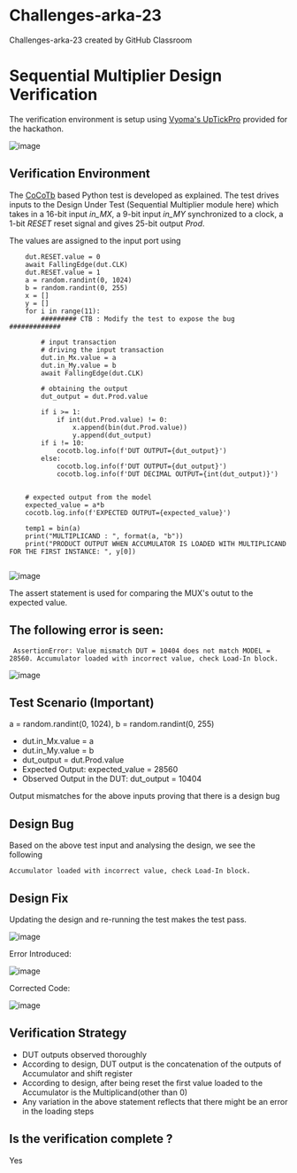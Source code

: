 
# Challenges-arka-23
Challenges-arka-23 created by GitHub Classroom
# Sequential Multiplier Design Verification

The verification environment is setup using [Vyoma's UpTickPro](https://vyomasystems.com) provided for the hackathon.

![image](https://user-images.githubusercontent.com/70422874/181436442-6e03e67f-4287-46d9-8114-0a6016856c60.png)

## Verification Environment

The [CoCoTb](https://www.cocotb.org/) based Python test is developed as explained. The test drives inputs to the Design Under Test (Sequential Multiplier module here) which takes in a 16-bit input *in_MX*, a 9-bit input *in_MY*  synchronized to a clock, a 1-bit *RESET* reset signal and gives 25-bit output *Prod*.

The values are assigned to the input port using 
```
    dut.RESET.value = 0
    await FallingEdge(dut.CLK)  
    dut.RESET.value = 1    
    a = random.randint(0, 1024)
    b = random.randint(0, 255)
    x = []
    y = []
    for i in range(11):  
        ######### CTB : Modify the test to expose the bug #############

        # input transaction       
        # driving the input transaction
        dut.in_Mx.value = a
        dut.in_My.value = b           
        await FallingEdge(dut.CLK) 

        # obtaining the output
        dut_output = dut.Prod.value        
       
        if i >= 1:
            if int(dut.Prod.value) != 0:
                x.append(bin(dut.Prod.value))
                y.append(dut_output)
        if i != 10:        
            cocotb.log.info(f'DUT OUTPUT={dut_output}')
        else:
            cocotb.log.info(f'DUT OUTPUT={dut_output}')
            cocotb.log.info(f'DUT DECIMAL OUTPUT={int(dut_output)}')

    
    # expected output from the model
    expected_value = a*b    
    cocotb.log.info(f'EXPECTED OUTPUT={expected_value}')

    temp1 = bin(a)   
    print("MULTIPLICAND : ", format(a, "b"))
    print("PRODUCT OUTPUT WHEN ACCUMULATOR IS LOADED WITH MULTIPLICAND FOR THE FIRST INSTANCE: ", y[0])
    
```

![image](https://user-images.githubusercontent.com/70422874/180946156-2e829f7e-5399-4bc6-a036-a8ccef9d14dd.png)

The assert statement is used for comparing the MUX's outut to the expected value.

## The following error is seen:
```
 AssertionError: Value mismatch DUT = 10404 does not match MODEL = 28560. Accumulator loaded with incorrect value, check Load-In block.
 ```
![image](https://user-images.githubusercontent.com/70422874/181436776-0d62b956-6ed0-4472-876f-8d6606188efb.png)
 
## Test Scenario **(Important)**
a = random.randint(0, 1024), b = random.randint(0, 255)
- dut.in_Mx.value = a
- dut.in_My.value = b       
- dut_output = dut.Prod.value 
- Expected Output: expected_value = 28560
- Observed Output in the DUT: dut_output = 10404

Output mismatches for the above inputs proving that there is a design bug

## Design Bug
Based on the above test input and analysing the design, we see the following

```
Accumulator loaded with incorrect value, check Load-In block.
```

## Design Fix
Updating the design and re-running the test makes the test pass.

![image](https://user-images.githubusercontent.com/70422874/181437014-81264a41-1c5c-4840-8414-90bb822a1d9e.png)

Error Introduced:

![image](https://user-images.githubusercontent.com/70422874/180947788-2dcc8aaa-c5a3-48c6-8c84-25d067d625a4.png)

Corrected Code:

![image](https://user-images.githubusercontent.com/70422874/180947906-caccbee7-4929-413b-8c41-6e438e26ec17.png)


## Verification Strategy

- DUT outputs observed thoroughly
- According to design, DUT output is the concatenation of the outputs of Accumulator and shift register
- According to design, after being reset the first value loaded to the Accumulator is the Multiplicand(other than 0) 
- Any variation in the above statement reflects that there might be an error in the loading steps

## Is the verification complete ?

Yes

